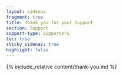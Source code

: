 ```yaml
---
layout: sidenav
fragment: true
title: Thank you for your support
section: Support
support-type: supporters
toc: true
sticky_sidenav: true
highlight: false
---
```


{% include_relative content/thank-you.md %}
